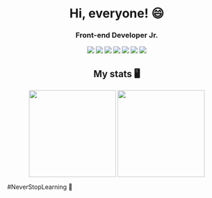 <h1 align='center'>Hi, everyone! 😄</h1>

<h3 align='center'>Front-end Developer Jr.</h3>

<div id="badges" align="center">
  <img src="https://img.shields.io/badge/HTML5-20232A?style=for-the-badge&logo=html5&logoColor=white"/>
  <img src="https://img.shields.io/badge/CSS3-20232A?style=for-the-badge&logo=css3&logoColor=white"/>
  <img src="https://img.shields.io/badge/JavaScript-20232A?style=for-the-badge&logo=javascript&logoColor=white"/>
  <img src="https://img.shields.io/badge/React-20232A?style=for-the-badge&logo=react&logoColor=white"/>
  <img src="https://img.shields.io/badge/Figma-20232A?style=for-the-badge&logo=figma&logoColor=white"/>
  <img src="https://img.shields.io/badge/Adobe%20Illustrator-20232A?style=for-the-badge&logo=adobe%20illustrator&logoColor=white"/>
  <img src="https://img.shields.io/badge/Adobe%20Photoshop-20232A?style=for-the-badge&logo=Adobe%20Photoshop&logoColor=white"/>
</div>

<h2 align='center'> My stats 🖥</h2>
<div id="badges" align="center">
  <img align="center" height="200px" src="https://github-readme-stats.vercel.app/api?username=lvidal-gs&bg_color=20232A&text_color=ffffff&show_icons=true&title_color=ffffff&icon_color=6633cc"/>
  <img align="center" height="200px" src="https://github-readme-stats.vercel.app/api/top-langs/?username=lvidal-gs&bg_color=20232A&title_color=ffffff&layout=compact&border_color=ffffff&text_color=ffffff"/>
</div>

#NeverStopLearning 🚀



